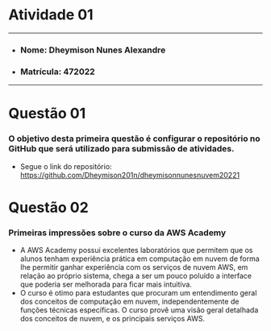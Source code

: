 # Atividade 01

---

- ### Nome: Dheymison Nunes Alexandre
- ### Matrícula: 472022
  
---

# Questão 01 

### O objetivo desta primeira questão é configurar o repositório no GitHub que será utilizado para submissão de atividades.

- Segue o link do repositório: https://github.com/Dheymison201n/dheymisonnunesnuvem20221

# Questão 02

### Primeiras impressões sobre o curso da AWS Academy

- A AWS Academy possui excelentes laboratórios que permitem que os alunos tenham experiência prática em computação em nuvem de forma lhe permitir ganhar experiência com os serviços de nuvem AWS, em relação ao próprio sistema, chega a ser um pouco poluído a interface que poderia ser melhorada para ficar mais intuitiva.
- O curso é otimo para estudantes que procuram um entendimento geral dos conceitos de computação em nuvem, independentemente de funções técnicas específicas. O curso provê uma visão geral detalhada dos conceitos de nuvem, e os principais serviços AWS.
